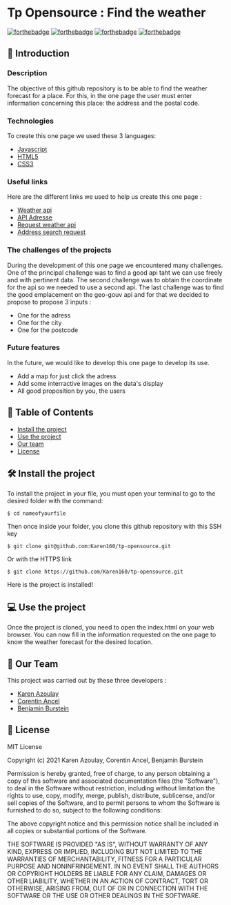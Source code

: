 # Tp Opensource : Find the weather

[![forthebadge](https://forthebadge.com/images/badges/built-by-developers.svg)](https://forthebadge.com) [![forthebadge](https://forthebadge.com/images/badges/made-with-javascript.svg)](https://forthebadge.com) [![forthebadge](https://forthebadge.com/images/badges/uses-html.svg)](https://forthebadge.com) [![forthebadge](https://forthebadge.com/images/badges/uses-css.svg)](https://forthebadge.com)

## 👋 Introduction
### Description
The objective of this github repository is to be able to find the weather forecast for a place. For this, in the one page the user must enter information concerning this place: the address and the postal code.

### Technologies
To create this one page we used these 3 languages:
* [Javascript](https://www.javascript.com/)
* [HTML5](https://developer.mozilla.org/fr/docs/Web/HTML)
* [CSS3](https://developer.mozilla.org/fr/docs/Web/CSS)

### Useful links
Here are the different links we used to help us create this one page :
* [Weather api](https://www.weatherapi.com/)
* [API Adresse](https://geo.api.gouv.fr/adresse)
* [Request weather api](http://api.weatherapi.com/v1/current.json)
* [Address search request](https://api-adresse.data.gouv.fr/search/)

### The challenges of the projects
During the development of this one page we encountered many challenges.
One of the principal challenge was to find a good api taht we can use freely and with pertinent data.
The second challenge was to obtain the coordinate for the api so we needed to use a second api.
The last challenge was to find the good emplacement on the geo-gouv api and for that we decided to propose to propose 3 inputs :
* One for the adress
* One for the city
* One for the postcode
### Future features
In the future, we would like to develop this one page to develop its use.

* Add a map for just click the adress
* Add some interractive images on the data's display
* All good proposition by you, the users

## 📁 Table of Contents
* [Install the project](#-install-the-project)
* [Use the project](#-use-the-project)
* [Our team](#-our-team)
* [License](#-license)

## 🛠 Install the project
To install the project in your file, you must open your terminal to go to the desired folder with the command:
```
$ cd nameofyourfile
```

Then once inside your folder, you clone this github repository with this SSH key
```
$ git clone git@github.com:Karen160/tp-opensource.git
```
Or with the HTTPS link
```
$ git clone https://github.com/Karen160/tp-opensource.git
```

Here is the project is installed!

## 💻 Use the project
Once the project is cloned, you need to open the index.html on your web browser.
You can now fill in the information requested on the one page to know the weather forecast for the desired location.

## 💯 Our Team
This project was carried out by these three developers :
* [Karen Azoulay](https://github.com/Karen160)
* [Corentin Ancel](https://github.com/Cocancels)
* [Benjamin Burstein](https://github.com/IIMBenjaminBurstein)

## 📜 License 
MIT License

Copyright (c) 2021 Karen Azoulay, Corentin Ancel, Benjamin Burstein

Permission is hereby granted, free of charge, to any person obtaining a copy
of this software and associated documentation files (the "Software"), to deal
in the Software without restriction, including without limitation the rights
to use, copy, modify, merge, publish, distribute, sublicense, and/or sell
copies of the Software, and to permit persons to whom the Software is
furnished to do so, subject to the following conditions:

The above copyright notice and this permission notice shall be included in all
copies or substantial portions of the Software.

THE SOFTWARE IS PROVIDED "AS IS", WITHOUT WARRANTY OF ANY KIND, EXPRESS OR
IMPLIED, INCLUDING BUT NOT LIMITED TO THE WARRANTIES OF MERCHANTABILITY,
FITNESS FOR A PARTICULAR PURPOSE AND NONINFRINGEMENT. IN NO EVENT SHALL THE
AUTHORS OR COPYRIGHT HOLDERS BE LIABLE FOR ANY CLAIM, DAMAGES OR OTHER
LIABILITY, WHETHER IN AN ACTION OF CONTRACT, TORT OR OTHERWISE, ARISING FROM,
OUT OF OR IN CONNECTION WITH THE SOFTWARE OR THE USE OR OTHER DEALINGS IN THE
SOFTWARE.